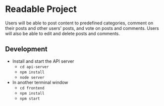 # Readable Project

Users will be able to post content to predefined categories, comment on their posts and other users' posts, and vote on posts and comments. Users will also be able to edit and delete posts and comments.

## Development

* Install and start the API server
    - `cd api-server`
    - `npm install`
    - `node server`
* In another terminal window
    - `cd frontend`
    - `npm install`
    - `npm start`

